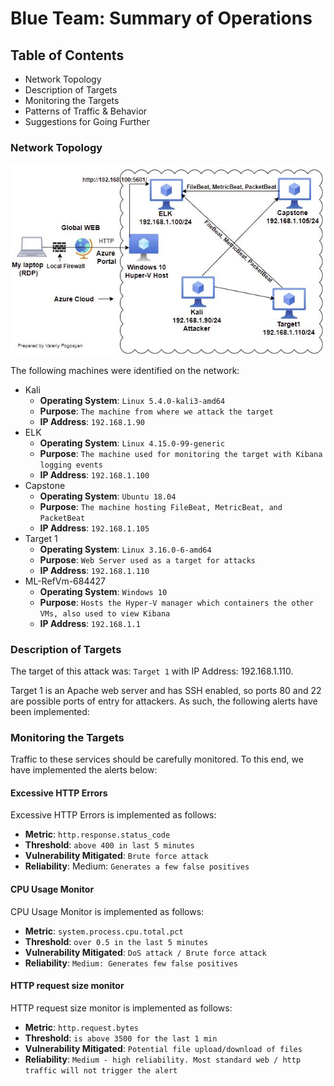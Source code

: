 # Blue Team: Summary of Operations

## Table of Contents
- Network Topology
- Description of Targets
- Monitoring the Targets
- Patterns of Traffic & Behavior
- Suggestions for Going Further

### Network Topology
![Final Project Network_Topology](/Network_Topology.JPG)

The following machines were identified on the network:

- Kali
  - **Operating System**: `Linux 5.4.0-kali3-amd64`
  - **Purpose**: `The machine from where we attack the target`
  - **IP Address**: `192.168.1.90`
- ELK
  - **Operating System**: `Linux 4.15.0-99-generic`
  - **Purpose**: `The machine used for monitoring the target with Kibana logging events`
  - **IP Address**: `192.168.1.100`
- Capstone
  - **Operating System**: `Ubuntu 18.04`
  - **Purpose**: `The machine hosting FileBeat, MetricBeat, and PacketBeat`
  - **IP Address**: `192.168.1.105`
- Target 1
  - **Operating System**: `Linux 3.16.0-6-amd64`
  - **Purpose**: `Web Server used as a target for attacks`
  - **IP Address**: `192.168.1.110`
- ML-RefVm-684427
  - **Operating System**: `Windows 10`
  - **Purpose**: `Hosts the Hyper-V manager which containers the other VMs, also used to view Kibana`
  - **IP Address**: `192.168.1.1`

### Description of Targets

The target of this attack was: `Target 1` with IP Address: 192.168.1.110.

Target 1 is an Apache web server and has SSH enabled, so ports 80 and 22 are possible ports of entry for attackers. As such, the following alerts have been implemented:

### Monitoring the Targets

Traffic to these services should be carefully monitored. To this end, we have implemented the alerts below:

#### Excessive HTTP Errors
Excessive HTTP Errors is implemented as follows:
  - **Metric**: `http.response.status_code`
  - **Threshold**: `above 400 in last 5 minutes`
  - **Vulnerability Mitigated**: `Brute force attack`
  - **Reliability**:  Medium: `Generates a few false positives`

#### CPU Usage Monitor
CPU Usage Monitor is implemented as follows:
  - **Metric**: `system.process.cpu.total.pct`
  - **Threshold**: `over 0.5 in the last 5 minutes`
  - **Vulnerability Mitigated**: `DoS attack / Brute force attack`
  - **Reliability**: `Medium: Generates few false positives`

#### HTTP request size monitor
HTTP request size monitor is implemented as follows:
  - **Metric**: `http.request.bytes`
  - **Threshold**: `is above 3500 for the last 1 min`
  - **Vulnerability Mitigated**: `Potential file upload/download of files`
  - **Reliability**: `Medium - high reliability. Most standard web / http traffic will not trigger the alert`

